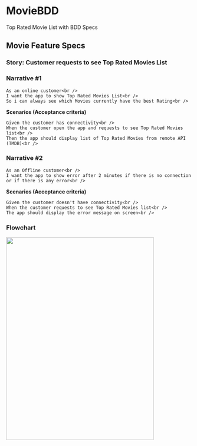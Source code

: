# MovieBDD
Top Rated Movie List with BDD Specs

## **Movie Feature Specs**
### **Story: Customer requests to see Top Rated Movies List**

### **Narrative #1**
```
As an online customer<br />
I want the app to show Top Rated Movies List<br />
So i can always see which Movies currently have the best Rating<br />
```
**Scenarios (Acceptance criteria)**<br />
```
Given the customer has connectivity<br />
When the customer open the app and requests to see Top Rated Movies list<br />
Then the app should display list of Top Rated Movies from remote API (TMDB)<br />
```
### **Narrative #2**
```
As an Offline customer<br />
I want the app to show error after 2 minutes if there is no connection or if there is any error<br />
```
**Scenarios (Acceptance criteria)**<br />
```
Given the customer doesn't have connectivity<br />
When the customer requests to see Top Rated Movies list<br />
The app should display the error message on screen<br />
```
### **Flowchart**
<img src="https://user-images.githubusercontent.com/95727832/230703826-d3288388-821e-49e1-b0b3-6f2d13fafbd6.png" width="400" height="550">
